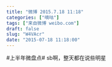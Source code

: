```yaml
---
title: "微博 2015.7.18 11:18"
categories: ["嘀咕"]
tags: ["来自微博 weibo.com"]
draft: false
slug: "W4VAcr"
date: "2015-07-18 11:18:00"
---
```


<p>#上半年微盘点# sb啊，整天都在说些明星 ​​​​</p>
